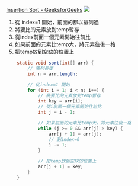 [Insertion Sort - GeeksforGeeks](https://www.geeksforgeeks.org/insertion-sort/)
![](https://i.imgur.com/sTI80NL.png)

1. 從 index=1 開始，前面的都以排列過
2. 將要比的元素放到temp暫存
3. 從index前面一個元素開始往前比
4. 如果前面的元素比temp大，將元素往後一格
5. 把temp放到空缺的位置上


```java
    static void sort(int[] arr) {
        // 陣列長度
        int n = arr.length;

        // 從index=1 開始
        for (int i = 1; i < n; i++) {
            // 將要比的元素放到temp暫存
            int key = arr[i];
            // 從i前面一個元素開始往前比
            int j = i - 1;

            // 如果前面的元素比temp大，將元素往後一格
            while (j >= 0 && arr[j] > key) {
                arr[j + 1] = arr[j];
                // 到index=0
                j -= 1;
            }

            // 把temp放到空缺的位置上
            arr[j + 1] = key;
        }
    }
```
